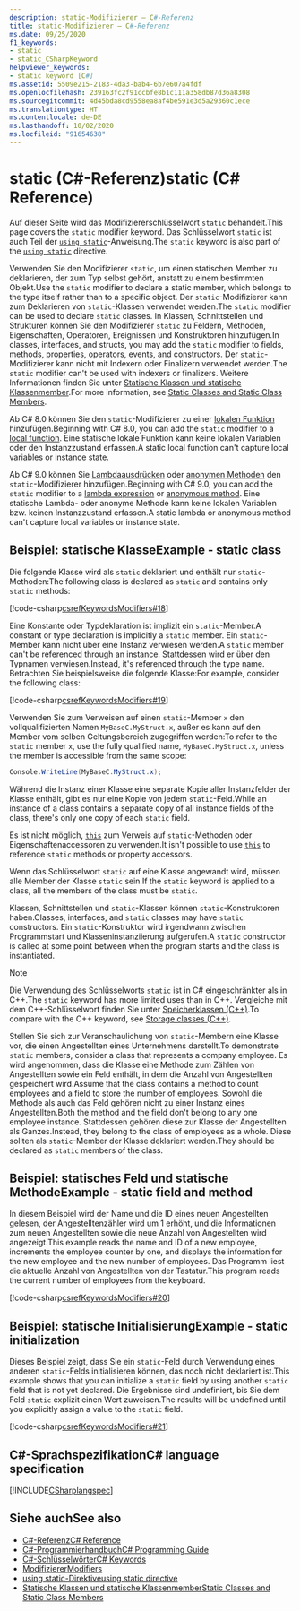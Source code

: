 ```yaml
---
description: static-Modifizierer – C#-Referenz
title: static-Modifizierer – C#-Referenz
ms.date: 09/25/2020
f1_keywords:
- static
- static_CSharpKeyword
helpviewer_keywords:
- static keyword [C#]
ms.assetid: 5509e215-2183-4da3-bab4-6b7e607a4fdf
ms.openlocfilehash: 239163fc2f91ccbfe8b1c111a358db87d36a8308
ms.sourcegitcommit: 4d45bda8cd9558ea8af4be591e3d5a29360c1ece
ms.translationtype: HT
ms.contentlocale: de-DE
ms.lasthandoff: 10/02/2020
ms.locfileid: "91654638"
---
```

# <a name="static-c-reference"></a><span data-ttu-id="60571-103">static (C#-Referenz)</span><span class="sxs-lookup"><span data-stu-id="60571-103">static (C# Reference)</span></span>

<span data-ttu-id="60571-104">Auf dieser Seite wird das Modifiziererschlüsselwort `static` behandelt.</span><span class="sxs-lookup"><span data-stu-id="60571-104">This page covers the `static` modifier keyword.</span></span> <span data-ttu-id="60571-105">Das Schlüsselwort `static` ist auch Teil der [`using static`](using-static.md)-Anweisung.</span><span class="sxs-lookup"><span data-stu-id="60571-105">The `static` keyword is also part of the [`using static`](using-static.md) directive.</span></span>

<span data-ttu-id="60571-106">Verwenden Sie den Modifizierer `static`, um einen statischen Member zu deklarieren, der zum Typ selbst gehört, anstatt zu einem bestimmten Objekt.</span><span class="sxs-lookup"><span data-stu-id="60571-106">Use the `static` modifier to declare a static member, which belongs to the type itself rather than to a specific object.</span></span> <span data-ttu-id="60571-107">Der `static`-Modifizierer kann zum Deklarieren von `static`-Klassen verwendet werden.</span><span class="sxs-lookup"><span data-stu-id="60571-107">The `static` modifier can be used to declare `static` classes.</span></span> <span data-ttu-id="60571-108">In Klassen, Schnittstellen und Strukturen können Sie den Modifizierer `static` zu Feldern, Methoden, Eigenschaften, Operatoren, Ereignissen und Konstruktoren hinzufügen.</span><span class="sxs-lookup"><span data-stu-id="60571-108">In classes, interfaces, and structs, you may add the `static` modifier to fields, methods, properties, operators, events, and constructors.</span></span> <span data-ttu-id="60571-109">Der `static`-Modifizierer kann nicht mit Indexern oder Finalizern verwendet werden.</span><span class="sxs-lookup"><span data-stu-id="60571-109">The `static` modifier can't be used with indexers or finalizers.</span></span> <span data-ttu-id="60571-110">Weitere Informationen finden Sie unter [Statische Klassen und statische Klassenmember](../../programming-guide/classes-and-structs/static-classes-and-static-class-members.md).</span><span class="sxs-lookup"><span data-stu-id="60571-110">For more information, see [Static Classes and Static Class Members](../../programming-guide/classes-and-structs/static-classes-and-static-class-members.md).</span></span>

<span data-ttu-id="60571-111">Ab C# 8.0 können Sie den `static`-Modifizierer zu einer [lokalen Funktion](../../programming-guide/classes-and-structs/local-functions.md) hinzufügen.</span><span class="sxs-lookup"><span data-stu-id="60571-111">Beginning with C# 8.0, you can add the `static` modifier to a [local function](../../programming-guide/classes-and-structs/local-functions.md).</span></span> <span data-ttu-id="60571-112">Eine statische lokale Funktion kann keine lokalen Variablen oder den Instanzzustand erfassen.</span><span class="sxs-lookup"><span data-stu-id="60571-112">A static local function can't capture local variables or instance state.</span></span>

<span data-ttu-id="60571-113">Ab C# 9.0 können Sie [Lambdaausdrücken](../operators/lambda-expressions.md) oder [anonymen Methoden](../operators/delegate-operator.md) den `static`-Modifizierer hinzufügen.</span><span class="sxs-lookup"><span data-stu-id="60571-113">Beginning with C# 9.0, you can add the `static` modifier to a [lambda expression](../operators/lambda-expressions.md) or [anonymous method](../operators/delegate-operator.md).</span></span> <span data-ttu-id="60571-114">Eine statische Lambda- oder anonyme Methode kann keine lokalen Variablen bzw. keinen Instanzzustand erfassen.</span><span class="sxs-lookup"><span data-stu-id="60571-114">A static lambda or anonymous method can't capture local variables or instance state.</span></span>

## <a name="example---static-class"></a><span data-ttu-id="60571-115">Beispiel: statische Klasse</span><span class="sxs-lookup"><span data-stu-id="60571-115">Example - static class</span></span>

<span data-ttu-id="60571-116">Die folgende Klasse wird als `static` deklariert und enthält nur `static`-Methoden:</span><span class="sxs-lookup"><span data-stu-id="60571-116">The following class is declared as `static` and contains only `static` methods:</span></span>

[!code-csharp[csrefKeywordsModifiers#18](~/samples/snippets/csharp/VS_Snippets_VBCSharp/csrefKeywordsModifiers/CS/csrefKeywordsModifiers.cs#18)]

<span data-ttu-id="60571-117">Eine Konstante oder Typdeklaration ist implizit ein `static`-Member.</span><span class="sxs-lookup"><span data-stu-id="60571-117">A constant or type declaration is implicitly a `static` member.</span></span> <span data-ttu-id="60571-118">Ein `static`-Member kann nicht über eine Instanz verwiesen werden.</span><span class="sxs-lookup"><span data-stu-id="60571-118">A `static` member can't be referenced through an instance.</span></span> <span data-ttu-id="60571-119">Stattdessen wird er über den Typnamen verwiesen.</span><span class="sxs-lookup"><span data-stu-id="60571-119">Instead, it's referenced through the type name.</span></span> <span data-ttu-id="60571-120">Betrachten Sie beispielsweise die folgende Klasse:</span><span class="sxs-lookup"><span data-stu-id="60571-120">For example, consider the following class:</span></span>

[!code-csharp[csrefKeywordsModifiers#19](~/samples/snippets/csharp/VS_Snippets_VBCSharp/csrefKeywordsModifiers/CS/csrefKeywordsModifiers.cs#19)]

<span data-ttu-id="60571-121">Verwenden Sie zum Verweisen auf einen `static`-Member `x` den vollqualifizierten Namen `MyBaseC.MyStruct.x`, außer es kann auf den Member vom selben Geltungsbereich zugegriffen werden:</span><span class="sxs-lookup"><span data-stu-id="60571-121">To refer to the `static` member `x`, use the fully qualified name, `MyBaseC.MyStruct.x`, unless the member is accessible from the same scope:</span></span>

```csharp
Console.WriteLine(MyBaseC.MyStruct.x);
```

<span data-ttu-id="60571-122">Während die Instanz einer Klasse eine separate Kopie aller Instanzfelder der Klasse enthält, gibt es nur eine Kopie von jedem `static`-Feld.</span><span class="sxs-lookup"><span data-stu-id="60571-122">While an instance of a class contains a separate copy of all instance fields of the class, there's only one copy of each `static` field.</span></span>

<span data-ttu-id="60571-123">Es ist nicht möglich, [`this`](this.md) zum Verweis auf `static`-Methoden oder Eigenschaftenaccessoren zu verwenden.</span><span class="sxs-lookup"><span data-stu-id="60571-123">It isn't possible to use [`this`](this.md) to reference `static` methods or property accessors.</span></span>

<span data-ttu-id="60571-124">Wenn das Schlüsselwort `static` auf eine Klasse angewandt wird, müssen alle Member der Klasse `static` sein.</span><span class="sxs-lookup"><span data-stu-id="60571-124">If the `static` keyword is applied to a class, all the members of the class must be `static`.</span></span>

<span data-ttu-id="60571-125">Klassen, Schnittstellen und `static`-Klassen können `static`-Konstruktoren haben.</span><span class="sxs-lookup"><span data-stu-id="60571-125">Classes, interfaces, and `static` classes may have `static` constructors.</span></span> <span data-ttu-id="60571-126">Ein `static`-Konstruktor wird irgendwann zwischen Programmstart und Klasseninstanziierung aufgerufen.</span><span class="sxs-lookup"><span data-stu-id="60571-126">A `static` constructor is called at some point between when the program starts and the class is instantiated.</span></span>

> [!NOTE]
> <span data-ttu-id="60571-127">Die Verwendung des Schlüsselworts `static` ist in C# eingeschränkter als in C++.</span><span class="sxs-lookup"><span data-stu-id="60571-127">The `static` keyword has more limited uses than in C++.</span></span> <span data-ttu-id="60571-128">Vergleiche mit dem C++-Schlüsselwort finden Sie unter [Speicherklassen (C++)](/cpp/cpp/storage-classes-cpp#static).</span><span class="sxs-lookup"><span data-stu-id="60571-128">To compare with the C++ keyword, see [Storage classes (C++)](/cpp/cpp/storage-classes-cpp#static).</span></span>

<span data-ttu-id="60571-129">Stellen Sie sich zur Veranschaulichung von `static`-Membern eine Klasse vor, die einen Angestellten eines Unternehmens darstellt.</span><span class="sxs-lookup"><span data-stu-id="60571-129">To demonstrate `static` members, consider a class that represents a company employee.</span></span> <span data-ttu-id="60571-130">Es wird angenommen, dass die Klasse eine Methode zum Zählen von Angestellten sowie ein Feld enthält, in dem die Anzahl von Angestellten gespeichert wird.</span><span class="sxs-lookup"><span data-stu-id="60571-130">Assume that the class contains a method to count employees and a field to store the number of employees.</span></span> <span data-ttu-id="60571-131">Sowohl die Methode als auch das Feld gehören nicht zu einer Instanz eines Angestellten.</span><span class="sxs-lookup"><span data-stu-id="60571-131">Both the method and the field don't belong to any one employee instance.</span></span> <span data-ttu-id="60571-132">Stattdessen gehören diese zur Klasse der Angestellten als Ganzes.</span><span class="sxs-lookup"><span data-stu-id="60571-132">Instead, they belong to the class of employees as a whole.</span></span> <span data-ttu-id="60571-133">Diese sollten als `static`-Member der Klasse deklariert werden.</span><span class="sxs-lookup"><span data-stu-id="60571-133">They should be declared as `static` members of the class.</span></span>

## <a name="example---static-field-and-method"></a><span data-ttu-id="60571-134">Beispiel: statisches Feld und statische Methode</span><span class="sxs-lookup"><span data-stu-id="60571-134">Example - static field and method</span></span>

<span data-ttu-id="60571-135">In diesem Beispiel wird der Name und die ID eines neuen Angestellten gelesen, der Angestelltenzähler wird um 1 erhöht, und die Informationen zum neuen Angestellten sowie die neue Anzahl von Angestellten wird angezeigt.</span><span class="sxs-lookup"><span data-stu-id="60571-135">This example reads the name and ID of a new employee, increments the employee counter by one, and displays the information for the new employee and the new number of employees.</span></span> <span data-ttu-id="60571-136">Das Programm liest die aktuelle Anzahl von Angestellten von der Tastatur.</span><span class="sxs-lookup"><span data-stu-id="60571-136">This program reads the current number of employees from the keyboard.</span></span>

[!code-csharp[csrefKeywordsModifiers#20](~/samples/snippets/csharp/VS_Snippets_VBCSharp/csrefKeywordsModifiers/CS/csrefKeywordsModifiers.cs#20)]  

## <a name="example---static-initialization"></a><span data-ttu-id="60571-137">Beispiel: statische Initialisierung</span><span class="sxs-lookup"><span data-stu-id="60571-137">Example - static initialization</span></span>

<span data-ttu-id="60571-138">Dieses Beispiel zeigt, dass Sie ein `static`-Feld durch Verwendung eines anderen `static`-Felds initialisieren können, das noch nicht deklariert ist.</span><span class="sxs-lookup"><span data-stu-id="60571-138">This example shows that you can initialize a `static` field by using another `static` field that is not yet declared.</span></span> <span data-ttu-id="60571-139">Die Ergebnisse sind undefiniert, bis Sie dem Feld `static` explizit einen Wert zuweisen.</span><span class="sxs-lookup"><span data-stu-id="60571-139">The results will be undefined until you explicitly assign a value to the `static` field.</span></span>

[!code-csharp[csrefKeywordsModifiers#21](~/samples/snippets/csharp/VS_Snippets_VBCSharp/csrefKeywordsModifiers/CS/csrefKeywordsModifiers.cs#21)]  

## <a name="c-language-specification"></a><span data-ttu-id="60571-140">C#-Sprachspezifikation</span><span class="sxs-lookup"><span data-stu-id="60571-140">C# language specification</span></span>

[!INCLUDE[CSharplangspec](~/includes/csharplangspec-md.md)]

## <a name="see-also"></a><span data-ttu-id="60571-141">Siehe auch</span><span class="sxs-lookup"><span data-stu-id="60571-141">See also</span></span>

- [<span data-ttu-id="60571-142">C#-Referenz</span><span class="sxs-lookup"><span data-stu-id="60571-142">C# Reference</span></span>](../index.md)
- [<span data-ttu-id="60571-143">C#-Programmierhandbuch</span><span class="sxs-lookup"><span data-stu-id="60571-143">C# Programming Guide</span></span>](../../programming-guide/index.md)
- [<span data-ttu-id="60571-144">C#-Schlüsselwörter</span><span class="sxs-lookup"><span data-stu-id="60571-144">C# Keywords</span></span>](index.md)
- [<span data-ttu-id="60571-145">Modifizierer</span><span class="sxs-lookup"><span data-stu-id="60571-145">Modifiers</span></span>](index.md)
- [<span data-ttu-id="60571-146">using static-Direktive</span><span class="sxs-lookup"><span data-stu-id="60571-146">using static directive</span></span>](using-static.md)
- [<span data-ttu-id="60571-147">Statische Klassen und statische Klassenmember</span><span class="sxs-lookup"><span data-stu-id="60571-147">Static Classes and Static Class Members</span></span>](../../programming-guide/classes-and-structs/static-classes-and-static-class-members.md)
